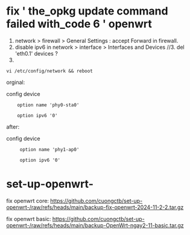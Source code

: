  # fix ' the_opkg update command failed with_code 6 ' openwrt
 1. network > firewall > General Settings : accept Forward in firewall.
 2. disable ipv6 in network > interface > Interfaces and Devices
 //3. del 'eth0.1' devices ?
 4.  
```
vi /etc/config/network && reboot
```
orginal:

config device

        option name 'phy0-sta0'
        
        option ipv6 '0'
        
after:

config device

         option name 'phy1-ap0' 
         
         option ipv6 '0'


# set-up-openwrt-

fix openwrt core:
https://github.com/cuongctb/set-up-openwrt-/raw/refs/heads/main/backup-fix-openwrt-2024-11-2-2.tar.gz

fix openwrt basic:
https://github.com/cuongctb/set-up-openwrt-/raw/refs/heads/main/backup-OpenWrt-ngay2-11-basic.tar.gz

